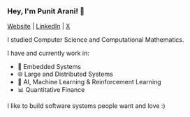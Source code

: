 ### Hey, I'm Punit Arani! 👋

[Website](https://www.punitarani.com) | [LinkedIn](https://www.linkedin.com/in/punitarani) | [X](https://www.x.com/punit_arani)

I studied Computer Science and Computational Mathematics.

I have and currently work in:
- 🔧 Embedded Systems
- 🌐 Large and Distributed Systems
- 🤖 AI, Machine Learning & Reinforcement Learning
- 📊 Quantitative Finance

I like to build software systems people want and love :)

